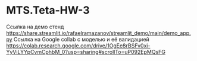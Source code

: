 # MTS.Teta-HW-3
Ссылка на демо стенд https://share.streamlit.io/rafaelramazanov/streamlit_demo/main/demo_app.py
Ссылка на Google collab с моделью и её валидацией https://colab.research.google.com/drive/1OgEe8rBSFv0xi-YyViLYYpCvmCphbM_0?usp=sharing#scrollTo=uP092EpMQsFG
